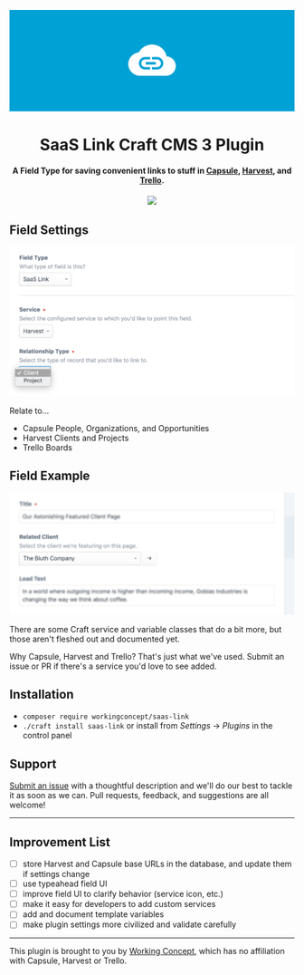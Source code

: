 ![SaaS Link](resources/hero.svg)

<h1 align="center">SaaS Link Craft CMS 3 Plugin</h1>

<h4 align="center">A Field Type for saving convenient links to stuff in <a href="https://capsulecrm.com/">Capsule</a>, <a href="https://www.getharvest.com/">Harvest</a>, and <a href="https://trello.com">Trello</a>.</h4>

<p align="center"><a href="https://scrutinizer-ci.com/g/workingconcept/saas-link-craft-plugin/"><img src="https://scrutinizer-ci.com/g/workingconcept/saas-link-craft-plugin/badges/quality-score.png?b=master"></a></p>

## Field Settings

![SaaS Link field settings.](resources/field-settings.png)

Relate to...

- Capsule People, Organizations, and Opportunities
- Harvest Clients and Projects
- Trello Boards

## Field Example

![SaaS Link field example. It doesn't blur your control panel.](resources/field.png)

There are some Craft service and variable classes that do a bit more, but those aren't fleshed out and documented yet.

Why Capsule, Harvest and Trello? That's just what we've used. Submit an issue or PR if there's a service you'd love to see added.

## Installation

- `composer require workingconcept/saas-link`
- `./craft install saas-link` or install from _Settings_ → _Plugins_ in the control panel

## Support

[Submit an issue]() with a thoughtful description and we'll do our best to tackle it as soon as we can. Pull requests, feedback, and suggestions are all welcome!

---

## Improvement List

- [ ] store Harvest and Capsule base URLs in the database, and update them if settings change
- [ ] use typeahead field UI
- [ ] improve field UI to clarify behavior (service icon, etc.)
- [ ] make it easy for developers to add custom services
- [ ] add and document template variables
- [ ] make plugin settings more civilized and validate carefully

---

This plugin is brought to you by [Working Concept](https://workingconcept.com), which has no affiliation with Capsule, Harvest or Trello.
